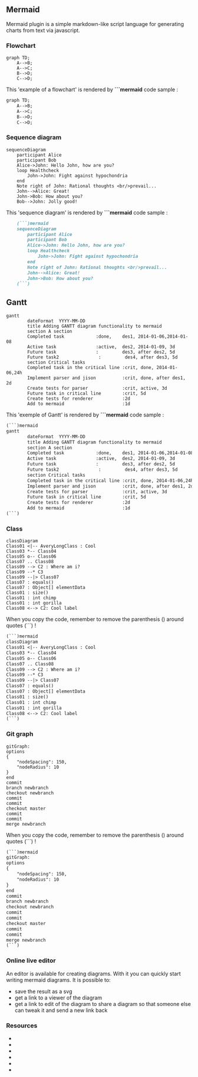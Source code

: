 
## Mermaid

Mermaid plugin is a simple markdown-like script language for generating charts from text via javascript.

### Flowchart

```mermaid
graph TD;
    A-->B;
    A-->C;
    B-->D;
    C-->D;
```
This 'example of a flowchart' is rendered by **```mermaid** code sample :

```md
graph TD;
    A-->B;
    A-->C;
    B-->D;
    C-->D;
```

### Sequence diagram

```mermaid
sequenceDiagram
    participant Alice
    participant Bob
    Alice->John: Hello John, how are you?
    loop Healthcheck
        John->John: Fight against hypochondria
    end
    Note right of John: Rational thoughts <br/>prevail...
    John-->Alice: Great!
    John->Bob: How about you?
    Bob-->John: Jolly good!
```

This 'sequence diagram' is rendered by **```mermaid** code sample :

```md
    (```)mermaid
    sequenceDiagram
        participant Alice
        participant Bob
        Alice->John: Hello John, how are you?
        loop Healthcheck
            John->John: Fight against hypochondria
        end
        Note right of John: Rational thoughts <br/>prevail...
        John-->Alice: Great!
        John->Bob: How about you?
    (```)
```

## Gantt

```mermaid
gantt
        dateFormat  YYYY-MM-DD
        title Adding GANTT diagram functionality to mermaid
        section A section
        Completed task            :done,    des1, 2014-01-06,2014-01-08
        Active task               :active,  des2, 2014-01-09, 3d
        Future task               :         des3, after des2, 5d
        Future task2               :         des4, after des3, 5d
        section Critical tasks
        Completed task in the critical line :crit, done, 2014-01-06,24h
        Implement parser and jison          :crit, done, after des1, 2d
        Create tests for parser             :crit, active, 3d
        Future task in critical line        :crit, 5d
        Create tests for renderer           :2d
        Add to mermaid                      :1d
```
This 'exemple of Gantt' is rendered by **```mermaid** code sample :

```md
(```)mermaid
gantt
        dateFormat  YYYY-MM-DD
        title Adding GANTT diagram functionality to mermaid
        section A section
        Completed task            :done,    des1, 2014-01-06,2014-01-08
        Active task               :active,  des2, 2014-01-09, 3d
        Future task               :         des3, after des2, 5d
        Future task2               :         des4, after des3, 5d
        section Critical tasks
        Completed task in the critical line :crit, done, 2014-01-06,24h
        Implement parser and jison          :crit, done, after des1, 2d
        Create tests for parser             :crit, active, 3d
        Future task in critical line        :crit, 5d
        Create tests for renderer           :2d
        Add to mermaid                      :1d
(```)
```

### Class

```mermaid
classDiagram
Class01 <|-- AveryLongClass : Cool
Class03 *-- Class04
Class05 o-- Class06
Class07 .. Class08
Class09 --> C2 : Where am i?
Class09 --* C3
Class09 --|> Class07
Class07 : equals()
Class07 : Object[] elementData
Class01 : size()
Class01 : int chimp
Class01 : int gorilla
Class08 <--> C2: Cool label
```

When you copy the code, remember to remove the parenthesis () around quotes (```) !

```md
(```)mermaid
classDiagram
Class01 <|-- AveryLongClass : Cool
Class03 *-- Class04
Class05 o-- Class06
Class07 .. Class08
Class09 --> C2 : Where am i?
Class09 --* C3
Class09 --|> Class07
Class07 : equals()
Class07 : Object[] elementData
Class01 : size()
Class01 : int chimp
Class01 : int gorilla
Class08 <--> C2: Cool label
(```)
```

### Git graph

```mermaid
gitGraph:
options
{
    "nodeSpacing": 150,
    "nodeRadius": 10
}
end
commit
branch newbranch
checkout newbranch
commit
commit
checkout master
commit
commit
merge newbranch
```

When you copy the code, remember to remove the parenthesis () around quotes (```) !

```md
(```)mermaid
gitGraph:
options
{
    "nodeSpacing": 150,
    "nodeRadius": 10
}
end
commit
branch newbranch
checkout newbranch
commit
commit
checkout master
commit
commit
merge newbranch
(```)
```

### Online live editor
An editor is available for creating diagrams. With it you can quickly start writing mermaid diagrams. It is possible to:

+ save the result as a svg
+ get a link to a viewer of the diagram
+ get a link to edit of the diagram to share a diagram so that someone else can tweak it and send a new link back

### Resources

+ [Mermaidjs]: https://mermaidjs.github.io/
+ [Live editor]: https://mermaidjs.github.io/mermaid-live-editor/
+ [Github]: https://github.com/mermaidjs
+ [Github Flowchart]:https://github.com/mermaidjs/flowchart
+ [Github Mermaid]: https://github.com/knsv/mermaid
+ [Mermaidjs]: https://mermaidjs.github.io/
